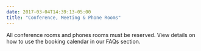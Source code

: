```yaml
---
date: 2017-03-04T14:39:13-05:00
title: "Conference, Meeting & Phone Rooms" 
---
```

All conference rooms and phones rooms must be reserved. View details on how to use the booking calendar in our FAQs section.
